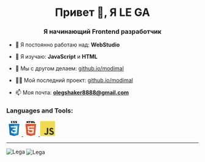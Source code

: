 <h1 align="center">Привет 👋, Я LE GA</h1>
<h3 align="center">Я начинающий Frontend разработчик</h3>


- 🔭 Я постоянно работаю над: **WebStudio**

- 🌱 Я изучаю: **JavaScript** и **HTML**

- 👯 Мы с другом делаем: [github.io/modimal](https://github.com/lizahannoshyna/modimal)

- 👨‍💻 Мой последний проект: [github.io/modimal](https://github.com/lizahannoshyna/modimal)

- 📫 Моя почта: **olegshaker8888@gmail.com**

<h3 align="left">Languages and Tools:</h3>
 <a href="https://www.w3schools.com/css/" target="_blank"> <img src="https://raw.githubusercontent.com/devicons/devicon/master/icons/css3/css3-original-wordmark.svg" alt="css3" width="40" height="40"/> </a>  <a href="https://www.w3.org/html/" target="_blank"> <img src="https://raw.githubusercontent.com/devicons/devicon/master/icons/html5/html5-original-wordmark.svg" alt="html5" width="40" height="40"/> </a> <a href="https://developer.mozilla.org/en-US/docs/Web/JavaScript" target="_blank"> <img src="https://raw.githubusercontent.com/devicons/devicon/master/icons/javascript/javascript-original.svg" alt="javascript" width="40" height="40"/> </a> </p>

---

<p><img align="left" src="https://github-readme-stats.vercel.app/api/top-langs/?username=DevLega&title_color=ffffff&text_color=fcfcfc&bg_color=000000&layout=compact" alt="Lega" /></p>

<p>&nbsp;<img align="center" src="https://github-readme-stats.vercel.app/api?username=DevLega&show_icons=true&title_color=ffffff&text_color=fcfcfc&bg_color=000000&locale=ru" alt="Lega" /></p>

